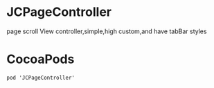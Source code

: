 # JCPageController
page scroll View controller,simple,high custom,and have tabBar styles
# CocoaPods
```
pod 'JCPageController'
```

